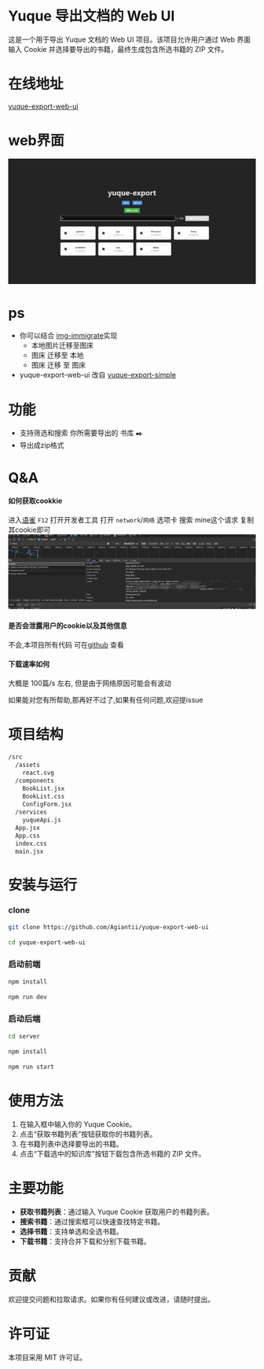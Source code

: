 # Yuque 导出文档的 Web UI

这是一个用于导出 Yuque 文档的 Web UI 项目。该项目允许用户通过 Web 界面输入 Cookie 并选择要导出的书籍，最终生成包含所选书籍的 ZIP 文件。
# 在线地址
[yuque-export-web-ui](http://yq.agiantii.top)
# web界面
![alt text](assets/README/image.png)
# ps
- 你可以结合 [img-immigrate](https://github.com/Agiantii/img-immigrate.git)实现
  - 本地图片迁移至图床
  - 图床 迁移至 本地
  - 图床 迁移 至 图床
- yuque-export-web-ui 改自 [yuque-export-simple](https://github.com/Agiantii/yuque-export-simple.git)
# 功能
- 支持筛选和搜索 你所需要导出的 书库 :black_nib:
- 导出成zip格式 
# Q&A
####  如何获取cookkie

进入[语雀](https://www.yuque.com/api/mine) `F12` 打开开发者工具
打开 `network`/`网络` 选项卡 搜索 mine这个请求 复制其cookie即可
![alt text](assets/README/Snipaste_2025-05-14_10-21-39.png)

####  是否会泄露用户的cookie以及其他信息

不会,本项目所有代码 可在[github](https://github.com/Agiantii/yuque-export-web-ui) 查看

####  下载速率如何
大概是 100篇/s 左右, 但是由于网络原因可能会有波动

如果能对您有所帮助,那再好不过了,如果有任何问题,欢迎提issue

# 项目结构

```
/src
  /assets
    react.svg
  /components
    BookList.jsx
    BookList.css
    ConfigForm.jsx
  /services
    yuqueApi.js
  App.jsx
  App.css
  index.css
  main.jsx
```

# 安装与运行

### clone

```bash
git clone https://github.com/Agiantii/yuque-export-web-ui
```
```bash
cd yuque-export-web-ui
```
### 启动前端

```bash
npm install
```
```bash
npm run dev
```
### 启动后端

```bash
cd server
```
```bash
npm install
```
```bash
npm run start
```


# 使用方法

1. 在输入框中输入你的 Yuque Cookie。
2. 点击“获取书籍列表”按钮获取你的书籍列表。
3. 在书籍列表中选择要导出的书籍。
4. 点击“下载选中的知识库”按钮下载包含所选书籍的 ZIP 文件。

# 主要功能

- **获取书籍列表**：通过输入 Yuque Cookie 获取用户的书籍列表。
- **搜索书籍**：通过搜索框可以快速查找特定书籍。
- **选择书籍**：支持单选和全选书籍。
- **下载书籍**：支持合并下载和分别下载书籍。

# 贡献

欢迎提交问题和拉取请求。如果你有任何建议或改进，请随时提出。

# 许可证

本项目采用 MIT 许可证。
